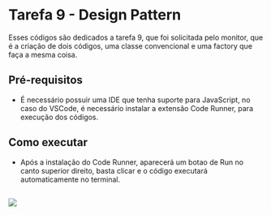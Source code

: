 # Tarefa 9 - Design Pattern

Esses códigos são dedicados a tarefa 9, que foi solicitada pelo monitor, que é a criação de dois códigos, uma classe convencional e uma factory que faça a mesma coisa.

## Pré-requisitos

- É necessário possuir uma IDE que tenha suporte para JavaScript, no caso do VSCode, é necessário instalar a extensão Code Runner, para execução dos códigos.

## Como executar

- Após a instalação do Code Runner, aparecerá um botao de Run no canto superior direito, basta clicar e o código executará automaticamente no terminal.

##


<img src = "https://i.superesportes.com.br/1okug8VBU-aKF2zgNxbkceW34wc=/1200x1200/smart/imgsapp.mg.superesportes.com.br/app/noticia_126420360808/2022/11/30/3981860/cristiano-ronaldo-comemora-gol-por-portugal-na-copa-do-mundo_1_94705.jpg">

